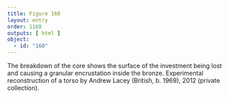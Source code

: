 ```yaml
---
title: Figure 160
layout: entry
order: 1160
outputs: [ html ]
object:
  - id: "160"
---
```


The breakdown of the core shows the surface of the investment being lost and causing a granular encrustation inside the bronze. Experimental reconstruction of a torso by Andrew Lacey (British, b. 1969), 2012 (private collection).
